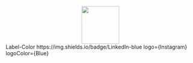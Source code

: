 <div id="header" align="center">
  <img src="https://cdn.discordapp.com/avatars/695334442864214056/748988adf7df935349c52820ac976ccf.webp?size=2048" width="100"/>
</div>
Label-Color
https://img.shields.io/badge/LinkedIn-blue
logo={Instagram}
logoColor={Blue}
